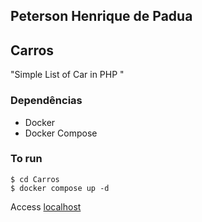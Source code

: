 ## Peterson Henrique de Padua

## Carros

"Simple List of Car in PHP
"

### Dependências

- Docker
- Docker Compose

### To run

```
$ cd Carros
$ docker compose up -d
```

Access [localhost](http://localhost)


